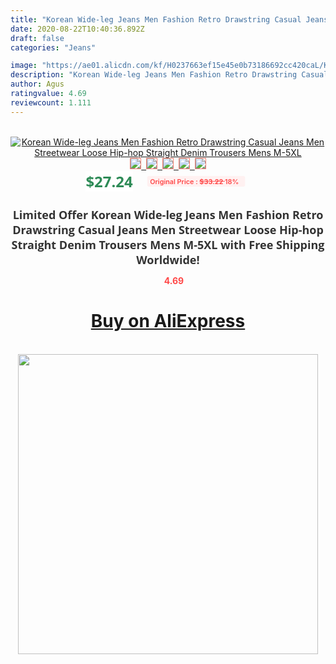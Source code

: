 ```yaml
---
title: "Korean Wide-leg Jeans Men Fashion Retro Drawstring Casual Jeans Men Streetwear Loose Hip-hop Straight Denim Trousers Mens M-5XL"
date: 2020-08-22T10:40:36.892Z
draft: false
categories: "Jeans"

image: "https://ae01.alicdn.com/kf/H0237663ef15e45e0b73186692cc420caL/Korean-Wide-leg-Jeans-Men-Fashion-Retro-Drawstring-Casual-Jeans-Men-Streetwear-Loose-Hip-hop-Straight.jpg"
description: "Korean Wide-leg Jeans Men Fashion Retro Drawstring Casual Jeans Men Streetwear Loose Hip-hop Straight Denim Trousers Mens M-5XL"
author: Agus
ratingvalue: 4.69
reviewcount: 1.111
---
```

<br>
<div style="text-align: center;">
<a href="https://s.click.aliexpress.com/e/_APg7E9" target="_blank" rel="nofollow noopener noreferrer"><img alt="Korean Wide-leg Jeans Men Fashion Retro Drawstring Casual Jeans Men Streetwear Loose Hip-hop Straight Denim Trousers Mens M-5XL" class="magnifier-image" src="https://ae01.alicdn.com/kf/H0237663ef15e45e0b73186692cc420caL/Korean-Wide-leg-Jeans-Men-Fashion-Retro-Drawstring-Casual-Jeans-Men-Streetwear-Loose-Hip-hop-Straight.jpg_640x640.jpg">
<br>
<img style="border:1px solid salmon" src="https://ae01.alicdn.com/kf/H0237663ef15e45e0b73186692cc420caL/Korean-Wide-leg-Jeans-Men-Fashion-Retro-Drawstring-Casual-Jeans-Men-Streetwear-Loose-Hip-hop-Straight.jpg_120x120.jpg">&nbsp;&nbsp;<img style="border:1px solid salmon" src="https://ae01.alicdn.com/kf/Hed5c244305b64569b54c0c41376f7428G/Korean-Wide-leg-Jeans-Men-Fashion-Retro-Drawstring-Casual-Jeans-Men-Streetwear-Loose-Hip-hop-Straight.jpg_120x120.jpg">&nbsp;&nbsp;<img style="border:1px solid salmon" src="https://ae01.alicdn.com/kf/H753a0298fa114b119f103db761729740f/Korean-Wide-leg-Jeans-Men-Fashion-Retro-Drawstring-Casual-Jeans-Men-Streetwear-Loose-Hip-hop-Straight.jpg_120x120.jpg">&nbsp;&nbsp;<img style="border:1px solid salmon" src="https://ae01.alicdn.com/kf/H6555c55b1f85434da31912d31249322cg/Korean-Wide-leg-Jeans-Men-Fashion-Retro-Drawstring-Casual-Jeans-Men-Streetwear-Loose-Hip-hop-Straight.jpg_120x120.jpg">&nbsp;&nbsp;<img style="border:1px solid salmon" src="https://ae01.alicdn.com/kf/H3112829a3f974a89b5592be3beb43ab0l/Korean-Wide-leg-Jeans-Men-Fashion-Retro-Drawstring-Casual-Jeans-Men-Streetwear-Loose-Hip-hop-Straight.jpg_120x120.jpg"></a></div><br0>
<div style="text-align: center;"><span style="background-color: white; border: 0px; box-sizing: border-box; color: seagreen; display: inline-block; font-family: &quot;open sans&quot; , &quot;arial&quot; , &quot;helvetica&quot; , sans-serif , &quot;heiti&quot;; font-size: 24px; font-stretch: inherit; font-weight: 700; line-height: inherit; margin: 0px 10px 0px 0px; padding: 0px; vertical-align: middle;">$27.24 </span>
<span style="background: rgb(255 , 241 , 241); border-radius: 3px; border: 0px; box-sizing: border-box; color: #ff4747; display: inline-block; font-family: inherit; font-size: 12px; font-stretch: inherit; font-style: inherit; font-variant: inherit; font-weight: 600; line-height: inherit; margin: 0px; padding: 2px 5px; transform: scale(0.9); vertical-align: middle;">Original Price : <b style="text-decoration: line-through;">$33.22 </b> 18%&nbsp;&nbsp;</span></div>
<h1 style="color: #333333; display: inline-block; font-family: &quot;open sans&quot; , &quot;arial&quot; , &quot;helvetica&quot; , sans-serif , &quot;heiti&quot;; font-size: 18px; font-stretch: inherit; font-weight: 700; text-align: center;">Limited Offer Korean Wide-leg Jeans Men Fashion Retro Drawstring Casual Jeans Men Streetwear Loose Hip-hop Straight Denim Trousers Mens M-5XL with Free Shipping Worldwide!</h1>
<div style="color: #ff4747; text-align: center;">
<img src="https://4.bp.blogspot.com/-M0ZcTcb-5uY/XleCXlxnR4I/AAAAAAAAAEc/OrjgMkXV1oMQFaCRZj5HQwOCBcu3w1FegCPcBGAYYCw/s1600/star.png" style="height: 15px;">&nbsp;<b>4.69</b></div>
<div class="button_cont" align="center"><a class="buynow_a" href="https://s.click.aliexpress.com/e/_APg7E9" target="_blank" rel="nofollow noopener noreferrer"><H1>Buy on AliExpress</H1></a></div><br>
<div class="separator" style="clear: both; text-align: center;">
<img src="https://lh3.googleusercontent.com/-pTy5HemUv9M/XlePHvY0dAI/AAAAAAAAAE4/0nX5iRUoIWY8eMW9Dpxeirr157OZliDIgCLcBGAsYHQ/s1600/badge.gif" width="480">
</div>

